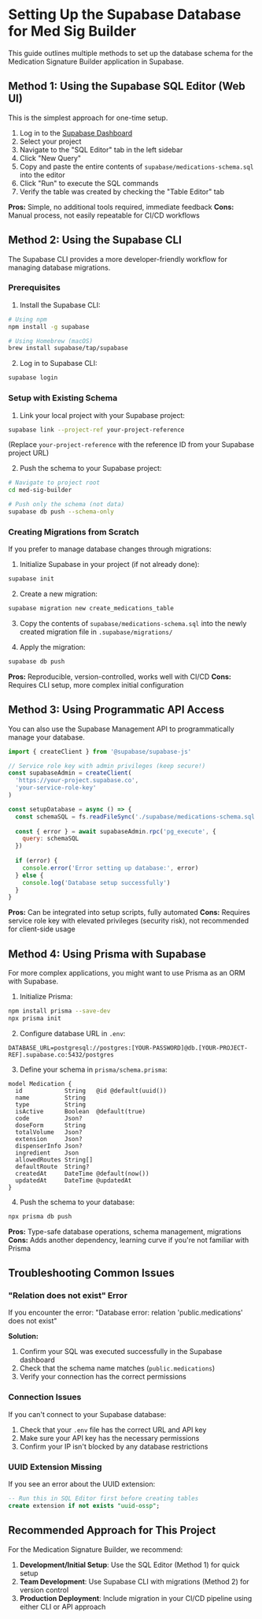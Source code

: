 # Setting Up the Supabase Database for Med Sig Builder

This guide outlines multiple methods to set up the database schema for the Medication Signature Builder application in Supabase.

## Method 1: Using the Supabase SQL Editor (Web UI)

This is the simplest approach for one-time setup.

1. Log in to the [Supabase Dashboard](https://app.supabase.com/)
2. Select your project
3. Navigate to the "SQL Editor" tab in the left sidebar
4. Click "New Query"
5. Copy and paste the entire contents of `supabase/medications-schema.sql` into the editor
6. Click "Run" to execute the SQL commands
7. Verify the table was created by checking the "Table Editor" tab

**Pros:** Simple, no additional tools required, immediate feedback
**Cons:** Manual process, not easily repeatable for CI/CD workflows

## Method 2: Using the Supabase CLI

The Supabase CLI provides a more developer-friendly workflow for managing database migrations.

### Prerequisites

1. Install the Supabase CLI:
```bash
# Using npm
npm install -g supabase

# Using Homebrew (macOS)
brew install supabase/tap/supabase
```

2. Log in to Supabase CLI:
```bash
supabase login
```

### Setup with Existing Schema

1. Link your local project with your Supabase project:
```bash
supabase link --project-ref your-project-reference
```
(Replace `your-project-reference` with the reference ID from your Supabase project URL)

2. Push the schema to your Supabase project:
```bash
# Navigate to project root
cd med-sig-builder

# Push only the schema (not data)
supabase db push --schema-only
```

### Creating Migrations from Scratch

If you prefer to manage database changes through migrations:

1. Initialize Supabase in your project (if not already done):
```bash
supabase init
```

2. Create a new migration:
```bash
supabase migration new create_medications_table
```

3. Copy the contents of `supabase/medications-schema.sql` into the newly created migration file in `.supabase/migrations/`

4. Apply the migration:
```bash
supabase db push
```

**Pros:** Reproducible, version-controlled, works well with CI/CD
**Cons:** Requires CLI setup, more complex initial configuration

## Method 3: Using Programmatic API Access

You can also use the Supabase Management API to programmatically manage your database.

```javascript
import { createClient } from '@supabase/supabase-js'

// Service role key with admin privileges (keep secure!)
const supabaseAdmin = createClient(
  'https://your-project.supabase.co',
  'your-service-role-key'
)

const setupDatabase = async () => {
  const schemaSQL = fs.readFileSync('./supabase/medications-schema.sql', 'utf8')
  
  const { error } = await supabaseAdmin.rpc('pg_execute', {
    query: schemaSQL
  })
  
  if (error) {
    console.error('Error setting up database:', error)
  } else {
    console.log('Database setup successfully')
  }
}
```

**Pros:** Can be integrated into setup scripts, fully automated
**Cons:** Requires service role key with elevated privileges (security risk), not recommended for client-side usage

## Method 4: Using Prisma with Supabase

For more complex applications, you might want to use Prisma as an ORM with Supabase.

1. Initialize Prisma:
```bash
npm install prisma --save-dev
npx prisma init
```

2. Configure database URL in `.env`:
```
DATABASE_URL=postgresql://postgres:[YOUR-PASSWORD]@db.[YOUR-PROJECT-REF].supabase.co:5432/postgres
```

3. Define your schema in `prisma/schema.prisma`:
```prisma
model Medication {
  id            String   @id @default(uuid())
  name          String
  type          String
  isActive      Boolean  @default(true)
  code          Json?
  doseForm      String
  totalVolume   Json?
  extension     Json?
  dispenserInfo Json?
  ingredient    Json
  allowedRoutes String[]
  defaultRoute  String?
  createdAt     DateTime @default(now())
  updatedAt     DateTime @updatedAt
}
```

4. Push the schema to your database:
```bash
npx prisma db push
```

**Pros:** Type-safe database operations, schema management, migrations
**Cons:** Adds another dependency, learning curve if you're not familiar with Prisma

## Troubleshooting Common Issues

### "Relation does not exist" Error

If you encounter the error: "Database error: relation 'public.medications' does not exist"

**Solution:**
1. Confirm your SQL was executed successfully in the Supabase dashboard
2. Check that the schema name matches (`public.medications`)
3. Verify your connection has the correct permissions

### Connection Issues

If you can't connect to your Supabase database:

1. Check that your `.env` file has the correct URL and API key
2. Make sure your API key has the necessary permissions
3. Confirm your IP isn't blocked by any database restrictions

### UUID Extension Missing

If you see an error about the UUID extension:

```sql
-- Run this in SQL Editor first before creating tables
create extension if not exists "uuid-ossp";
```

## Recommended Approach for This Project

For the Medication Signature Builder, we recommend:

1. **Development/Initial Setup**: Use the SQL Editor (Method 1) for quick setup
2. **Team Development**: Use Supabase CLI with migrations (Method 2) for version control
3. **Production Deployment**: Include migration in your CI/CD pipeline using either CLI or API approach
